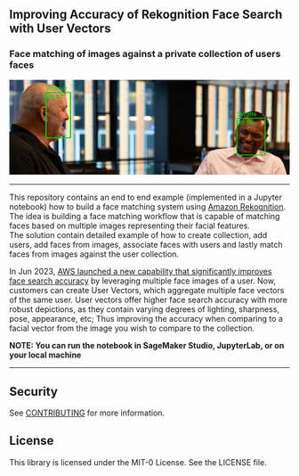 ## Improving Accuracy of Rekognition Face Search with User Vectors
### Face matching of images against a private collection of users faces
![results](./results.png)

---
This repository contains an end to end example (implemented in a Jupyter notebook) how to build a face matching system using [Amazon Rekognition](https://aws.amazon.com/rekognition/). The idea is building a face matching workflow that is capable of matching faces based on multiple images representing their facial features.<br>
The solution contain detailed example of how to create collection, add users, add faces from images, associate faces with users and lastly match faces from images against the user collection.

In Jun 2023, [AWS launched a new capability that significantly improves face search accuracy](https://aws.amazon.com/about-aws/whats-new/2023/06/amazon-rekognition-face-search-accuracy-user-vectors/) by leveraging multiple face images of a user. Now, customers can create User Vectors, which aggregate multiple face vectors of the same user. User vectors offer higher face search accuracy with more robust depictions, as they contain varying degrees of lighting, sharpness, pose, appearance, etc; Thus improving the accuracy when comparing to a facial vector from the image you wish to compare to the collection. 

**NOTE: You can run the notebook in SageMaker Studio, JupyterLab, or on your local machine**

---

## Security

See [CONTRIBUTING](CONTRIBUTING.md#security-issue-notifications) for more information.

## License

This library is licensed under the MIT-0 License. See the LICENSE file.


